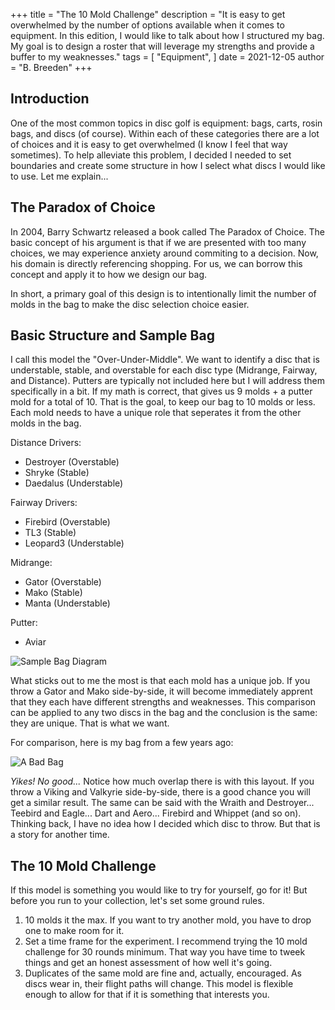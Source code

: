 +++
title = "The 10 Mold Challenge"
description = "It is easy to get overwhelmed by the number of options available when it comes to equipment. In this edition, I would like to talk about how I structured my bag. My goal is to design a roster that will leverage my strengths and provide a buffer to my weaknesses."
tags = [
    "Equipment",
]
date = 2021-12-05
author = "B. Breeden"
+++

## Introduction

One of the most common topics in disc golf is equipment: bags, carts, rosin bags, and discs (of course). Within each of these categories there are a lot of choices and it is easy to get overwhelmed (I know I feel that way sometimes). To help alleviate this problem, I decided I needed to set boundaries and create some structure in how I select what discs I would like to use. Let me explain...

## The Paradox of Choice

In 2004, Barry Schwartz released a book called The Paradox of Choice. The basic concept of his argument is that if we are presented with too many choices, we may experience anxiety around commiting to a decision. Now, his domain is directly referencing shopping. For us, we can borrow this concept and apply it to how we design our bag.

In short, a primary goal of this design is to intentionally limit the number of molds in the bag to make the disc selection choice easier.

## Basic Structure and Sample Bag

I call this model the "Over-Under-Middle". We want to identify a disc that is understable, stable, and overstable for each disc type (Midrange, Fairway, and Distance). Putters are typically not included here but I will address them specifically in a bit. If my math is correct, that gives us 9 molds + a putter mold for a total of 10. That is the goal, to keep our bag to 10 molds or less. Each mold needs to have a unique role that seperates it from the other molds in the bag.

Distance Drivers:

* Destroyer (Overstable)
* Shryke (Stable)
* Daedalus (Understable)

Fairway Drivers:

* Firebird (Overstable)
* TL3 (Stable)
* Leopard3 (Understable)

Midrange: 

* Gator (Overstable)
* Mako (Stable)
* Manta (Understable)

Putter: 

* Aviar

![Sample Bag Diagram](/sample_bag.jpeg)

What sticks out to me the most is that each mold has a unique job. If you throw a Gator and Mako side-by-side, it will become immediately apprent that they each have different strengths and weaknesses. This comparison can be applied to any two discs in the bag and the conclusion is the same: they are unique. That is what we want.

For comparison, here is my bag from a few years ago:

![A Bad Bag](/sample_bag_bad.jpeg)

*Yikes! No good...* Notice how much overlap there is with this layout. If you throw a Viking and Valkyrie side-by-side, there is a good chance you will get a similar result. The same can be said with the Wraith and Destroyer... Teebird and Eagle... Dart and Aero... Firebird and Whippet (and so on). Thinking back, I have no idea how I decided which disc to throw. But that is a story for another time.

## The 10 Mold Challenge

If this model is something you would like to try for yourself, go for it! But before you run to your collection, let's set some ground rules.

1. 10 molds it the max. If you want to try another mold, you have to drop one to make room for it.
2. Set a time frame for the experiment. I recommend trying the 10 mold challenge for 30 rounds minimum. That way you have time to tweek things and get an honest assessment of how well it's going.
3. Duplicates of the same mold are fine and, actually, encouraged. As discs wear in, their flight paths will change. This model is flexible enough to allow for that if it is something that interests you.